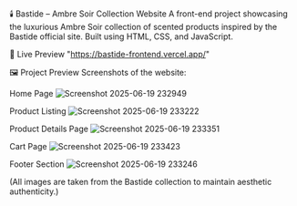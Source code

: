 🕯️ Bastide – Ambre Soir Collection Website
A front-end project showcasing the luxurious Ambre Soir collection of scented products inspired by the Bastide official site. Built using HTML, CSS, and JavaScript.

🔗 Live Preview
"https://bastide-frontend.vercel.app/"

🖼️ Project Preview
Screenshots of the website:

Home Page
![Screenshot 2025-06-19 232949](https://github.com/user-attachments/assets/2a12c56a-df13-4510-bd25-f2ae9ee591cb)

Product Listing
![Screenshot 2025-06-19 233222](https://github.com/user-attachments/assets/ff8a569b-d65a-4c45-8c30-171d12a2ce37)

Product Details Page
![Screenshot 2025-06-19 233351](https://github.com/user-attachments/assets/3bc1ccc5-f101-443d-8ad0-1b13cf18a26d)

Cart Page
![Screenshot 2025-06-19 233423](https://github.com/user-attachments/assets/aed75961-8bb8-4bcb-a694-5bdc87e3e43c)

Footer Section
![Screenshot 2025-06-19 233246](https://github.com/user-attachments/assets/2305d85c-2bf3-4f3e-89aa-e585fc4ecaec)

(All images are taken from the Bastide collection to maintain aesthetic authenticity.)

